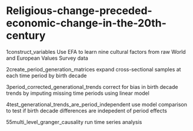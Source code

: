 # Religious-change-preceded-economic-change-in-the-20th-century

1construct_variables
Use EFA to learn nine cultural factors from raw World and European Values Survey data  

2create_period_generation_matrices
expand cross-sectional samples at each time period by birth decade

3period_corrected_generational_trends
correct for bias in birth decade trends by imputing missing time periods using linear model

4test_generational_trends_are_period_independent
use model comparison to test if birth decade differences are indepedent of period effects 

55multi_level_granger_causality
run time series analysis
